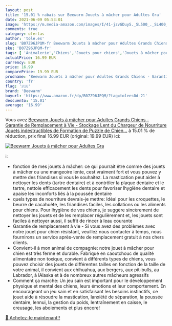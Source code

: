 ```yaml
---
layout: post
title: '15.01 % rabais sur Beewarm Jouets à mâcher pour Adultes Gra'
date: 2021-06-09 05:53:01
image: 'https://m.media-amazon.com/images/I/41-jzvGDuyS._SL500_._SL400_.jpg'
comments: true
category: ofertas
author: 'tole.es'
slug: 'B07Z96JPQM-fr Beewarm Jouets à mâcher pour Adultes Grands Chiens -...'
sku: 'B07Z96JPQM-fr'
tags: [ 'Animalerie','Chiens','Jouets pour chiens','Jouets à mâcher pour chiens','beewarm', ]
actualPrice: 16.99 EUR
currency: EUR
price: 16.99
comparePrice: 19.99 EUR
prodname: 'Beewarm Jouets à mâcher pour Adultes Grands Chiens - Garantie de Remplacement à Vie - Stockage Lent du Chargeur de Nourriture Jouets indestructibles de Formation de Puzzle de Chien…'
country: 'fr'
flag: '🇫🇷'
brand: 'Beewarm'
buyurl: 'https://www.amazon.fr/dp/B07Z96JPQM/?tag=tolees0d-21'
descuento: '15.01'
average: '16.99'
---
```


Vous avez [Beewarm Jouets à mâcher pour Adultes Grands Chiens - Garantie de Remplacement à Vie - Stockage Lent du Chargeur de Nourriture Jouets indestructibles de Formation de Puzzle de Chien…](https://www.amazon.fr/dp/B07Z96JPQM/?tag=tolees0d-21)  à  15.01 % de réduction, prix final  16.99 EUR (original: 19.99 EUR) ici:

[![Beewarm Jouets à mâcher pour Adultes Gra](https://m.media-amazon.com/images/I/41-jzvGDuyS._SL500_._SL400_.jpg)](https://www.amazon.fr/dp/B07Z96JPQM/?tag=tolees0d-21)

ℹ️:

- fonction de mes jouets à mâcher: ce qui pourrait être comme des jouets à mâcher ou une mangeoire lente, cest vraiment fort et vous pouvez y mettre des friandises si vous le souhaitez. La mastication peut aider à nettoyer les dents (tartre dentaire) et à contrôler la plaque dentaire et le tartre, nettoie efficacement les dents pour favoriser lhygiène dentaire et apaise les inconforts liés à la poussée dentaire
- quels types de nourriture devrais-je mettre: Idéal pour les croquettes, le beurre de cacahuète, les friandises faciles, les collations ou les aliments pour chiens. Pour lhygiène de vos chiens, je suggère sincèrement de nettoyer les jouets et de les remplacer régulièrement et, les jouets sont faciles à nettoyer aussi, il suffit de rincer à leau courante
- Garantie de remplacement à vie - Si vous avez des problèmes avec notre jouet pour chien résistant, veuillez nous contacter à temps, nous fournirons un service après-vente de remplacement gratuit à nos chers clients.
- Convient-il à mon animal de compagnie: notre jouet à mâcher pour chien est très ferme et durable. Fabriqué en caoutchouc de qualité alimentaire non toxique, convient à différents types de chiens, vous pouvez choisir des jouets de différentes tailles en fonction de la taille de votre animal, il convient aux chihuahua, aux bergers, aux pit-bulls, au Labrador, à lAlaska et à de nombreux autres mâcheurs agressifs
- Comment ça marche: Un jeu sain est important pour le développement physique et mental des chiens, leurs émotions et leur comportement. En encourageant un jeu sain et en satisfaisant les besoins instinctifs, ce jouet aide à résoudre la mastication, lanxiété de séparation, la poussée dentaire, lennui, la gestion du poids, lentraînement en caisse, le creusage, les aboiements et plus encore!

[🛒 Achetez-le maintenant!!](https://www.amazon.fr/dp/B07Z96JPQM/?tag=tolees0d-21)
